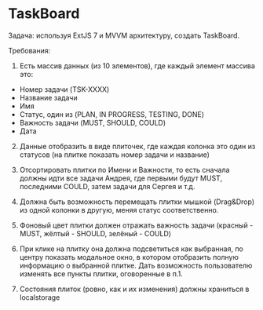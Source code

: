 # TaskBoard

Задача: используя ExtJS 7 и MVVM архитектуру, создать TaskBoard.

Требования: 

1. Есть массив данных (из 10 элементов), где каждый элемент массива это: 
- Номер задачи (TSK-XXXX)
- Название задачи
- Имя
- Статус, один из (PLAN, IN PROGRESS, TESTING, DONE)
- Важность задачи (MUST, SHOULD, COULD)
- Дата

2. Данные отобразить в виде плиточек, где каждая колонка это один из статусов (на плитке показать номер задачи и название)

3. Отсортировать плитки по Имени и Важности, то есть сначала должны идти все задачи Андрея, где первыми будут 
MUST, последними COULD, затем задачи для Сергея и т.д.

4. Должна быть возможность перемещать плитки мышкой (Drag&Drop) из одной колонки в другую, меняя статус соответственно.

5. Фоновый цвет плитки должен отражать важность задачи (красный - MUST, жёлтый - SHOULD, зелёный - COULD)

6. При клике на плитку она должна подсветиться как выбранная, по центру показать модальное окно, в котором отобразить полную информацию о выбранной плитке. Дать возможность пользователю изменять все пункты плитки, 
оговоренные в п.1.

7. Состояния плиток (ровно, как и их изменения) должны храниться в localstorage